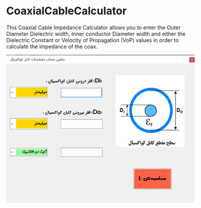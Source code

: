 # CoaxialCableCalculator
This Coaxial Cable Impedance Calculator allows you to enter the Outer Diameter Dielectric width, Inner conductor Diameter width and either the Dielectric Constant or Velocity of Propagation (VoP) values in order to calculate the impedance of the coax.

![imag-cox](https://github.com/saber-khakbiz/CoaxialCableCalculator/blob/master/env-calculator.png)

